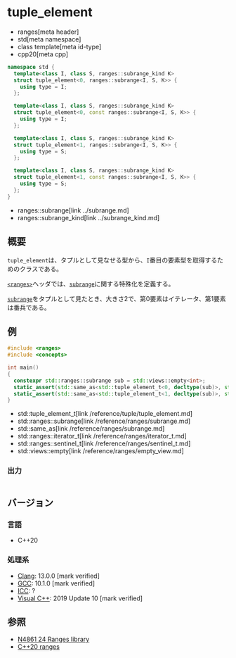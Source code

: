 # tuple_element
* ranges[meta header]
* std[meta namespace]
* class template[meta id-type]
* cpp20[meta cpp]

```cpp
namespace std {
  template<class I, class S, ranges::subrange_kind K>
  struct tuple_element<0, ranges::subrange<I, S, K>> {
    using type = I;
  };

  template<class I, class S, ranges::subrange_kind K>
  struct tuple_element<0, const ranges::subrange<I, S, K>> {
    using type = I;
  };

  template<class I, class S, ranges::subrange_kind K>
  struct tuple_element<1, ranges::subrange<I, S, K>> {
    using type = S;
  };

  template<class I, class S, ranges::subrange_kind K>
  struct tuple_element<1, const ranges::subrange<I, S, K>> {
    using type = S;
  };
}
```
* ranges::subrange[link ../subrange.md]
* ranges::subrange_kind[link ../subrange_kind.md]


## 概要
`tuple_element`は、タプルとして見なせる型から、`I`番目の要素型を取得するためのクラスである。

[`<ranges>`](/reference/ranges.md)ヘッダでは、[`subrange`](/reference/ranges/subrange.md)に関する特殊化を定義する。

[`subrange`](/reference/ranges/subrange.md)をタプルとして見たとき、大きさ2で、第0要素はイテレータ、第1要素は番兵である。

## 例
```cpp example
#include <ranges>
#include <concepts>

int main()
{
  constexpr std::ranges::subrange sub = std::views::empty<int>;
  static_assert(std::same_as<std::tuple_element_t<0, decltype(sub)>, std::ranges::iterator_t<decltype(sub)>>);
  static_assert(std::same_as<std::tuple_element_t<1, decltype(sub)>, std::ranges::sentinel_t<decltype(sub)>>);
}
```
* std::tuple_element_t[link /reference/tuple/tuple_element.md]
* std::ranges::subrange[link /reference/ranges/subrange.md]
* std::same_as[link /reference/ranges/subrange.md]
* std::ranges::iterator_t[link /reference/ranges/iterator_t.md]
* std::ranges::sentinel_t[link /reference/ranges/sentinel_t.md]
* std::views::empty[link /reference/ranges/empty_view.md]

### 出力
```
```

## バージョン
### 言語
- C++20

### 処理系
- [Clang](/implementation.md#clang): 13.0.0 [mark verified]
- [GCC](/implementation.md#gcc): 10.1.0 [mark verified]
- [ICC](/implementation.md#icc): ?
- [Visual C++](/implementation.md#visual_cpp): 2019 Update 10 [mark verified]

## 参照
- [N4861 24 Ranges library](https://timsong-cpp.github.io/cppwp/n4861/ranges)
- [C++20 ranges](https://techbookfest.org/product/5134506308665344)
